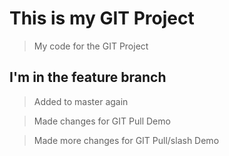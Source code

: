 # This is my GIT Project

> My code for the GIT Project

## I'm in the feature branch

> Added to master again

> Made changes for GIT Pull Demo

> Made more changes for GIT Pull/slash Demo
